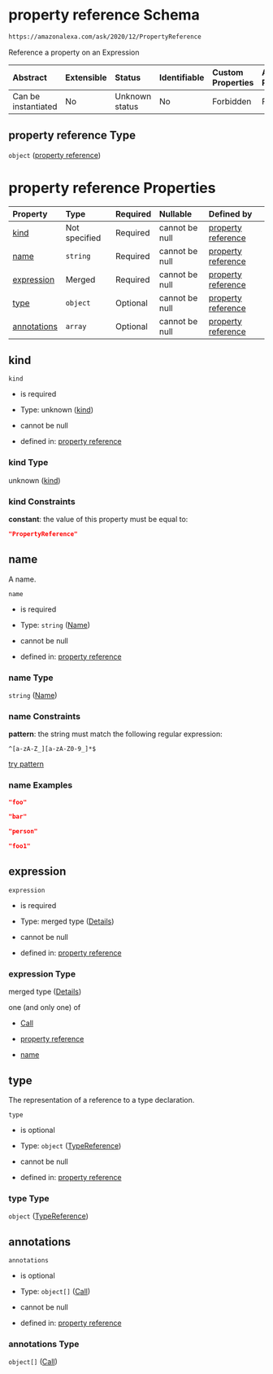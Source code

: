 # property reference Schema

```txt
https://amazonalexa.com/ask/2020/12/PropertyReference
```

Reference a property on an Expression

| Abstract            | Extensible | Status         | Identifiable | Custom Properties | Additional Properties | Access Restrictions | Defined In                                                                            |
| :------------------ | :--------- | :------------- | :----------- | :---------------- | :-------------------- | :------------------ | :------------------------------------------------------------------------------------ |
| Can be instantiated | No         | Unknown status | No           | Forbidden         | Forbidden             | none                | [PropertyReference.json](../../schemas/PropertyReference.json "open original schema") |

## property reference Type

`object` ([property reference](propertyreference.md))

# property reference Properties

| Property                    | Type          | Required | Nullable       | Defined by                                                                                                                                        |
| :-------------------------- | :------------ | :------- | :------------- | :------------------------------------------------------------------------------------------------------------------------------------------------ |
| [kind](#kind)               | Not specified | Required | cannot be null | [property reference](propertyreference-properties-kind.md "https://amazonalexa.com/ask/2020/12/PropertyReference#/properties/kind")               |
| [name](#name)               | `string`      | Required | cannot be null | [property reference](genericargumentsdeclaration-items-properties-name.md "https://amazonalexa.com/ask/2020/12/Name#/properties/name")            |
| [expression](#expression)   | Merged        | Required | cannot be null | [property reference](propertyreference-properties-expression.md "https://amazonalexa.com/ask/2020/12/PropertyReference#/properties/expression")   |
| [type](#type)               | `object`      | Optional | cannot be null | [property reference](actiondeclaration-properties-typereference.md "https://amazonalexa.com/ask/2020/12/TypeReference#/properties/type")          |
| [annotations](#annotations) | `array`       | Optional | cannot be null | [property reference](propertyreference-properties-annotations.md "https://amazonalexa.com/ask/2020/12/PropertyReference#/properties/annotations") |

## kind



`kind`

*   is required

*   Type: unknown ([kind](propertyreference-properties-kind.md))

*   cannot be null

*   defined in: [property reference](propertyreference-properties-kind.md "https://amazonalexa.com/ask/2020/12/PropertyReference#/properties/kind")

### kind Type

unknown ([kind](propertyreference-properties-kind.md))

### kind Constraints

**constant**: the value of this property must be equal to:

```json
"PropertyReference"
```

## name

A name.

`name`

*   is required

*   Type: `string` ([Name](genericargumentsdeclaration-items-properties-name.md))

*   cannot be null

*   defined in: [property reference](genericargumentsdeclaration-items-properties-name.md "https://amazonalexa.com/ask/2020/12/Name#/properties/name")

### name Type

`string` ([Name](genericargumentsdeclaration-items-properties-name.md))

### name Constraints

**pattern**: the string must match the following regular expression:&#x20;

```regexp
^[a-zA-Z_][a-zA-Z0-9_]*$
```

[try pattern](https://regexr.com/?expression=%5E%5Ba-zA-Z_%5D%5Ba-zA-Z0-9_%5D*%24 "try regular expression with regexr.com")

### name Examples

```json
"foo"
```

```json
"bar"
```

```json
"person"
```

```json
"foo1"
```

## expression



`expression`

*   is required

*   Type: merged type ([Details](propertyreference-properties-expression.md))

*   cannot be null

*   defined in: [property reference](propertyreference-properties-expression.md "https://amazonalexa.com/ask/2020/12/PropertyReference#/properties/expression")

### expression Type

merged type ([Details](propertyreference-properties-expression.md))

one (and only one) of

*   [Call](actiondeclaration-properties-annotations-call.md "check type definition")

*   [property reference](arguments-definitions-arg-expression-oneof-property-reference.md "check type definition")

*   [name](arguments-definitions-arg-expression-oneof-name.md "check type definition")

## type

The representation of a reference to a type declaration.

`type`

*   is optional

*   Type: `object` ([TypeReference](actiondeclaration-properties-typereference.md))

*   cannot be null

*   defined in: [property reference](actiondeclaration-properties-typereference.md "https://amazonalexa.com/ask/2020/12/TypeReference#/properties/type")

### type Type

`object` ([TypeReference](actiondeclaration-properties-typereference.md))

## annotations



`annotations`

*   is optional

*   Type: `object[]` ([Call](actiondeclaration-properties-annotations-call.md))

*   cannot be null

*   defined in: [property reference](propertyreference-properties-annotations.md "https://amazonalexa.com/ask/2020/12/PropertyReference#/properties/annotations")

### annotations Type

`object[]` ([Call](actiondeclaration-properties-annotations-call.md))
